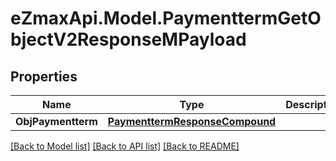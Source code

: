 
# eZmaxApi.Model.PaymenttermGetObjectV2ResponseMPayload

## Properties

Name | Type | Description | Notes
------------ | ------------- | ------------- | -------------
**ObjPaymentterm** | [**PaymenttermResponseCompound**](PaymenttermResponseCompound.md) |  | 

[[Back to Model list]](../README.md#documentation-for-models)
[[Back to API list]](../README.md#documentation-for-api-endpoints)
[[Back to README]](../README.md)

